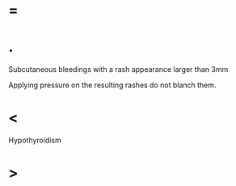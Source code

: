 # =

# .

Subcutaneous bleedings with a rash appearance larger than 3mm

Applying pressure on the resulting rashes do not blanch them.

# <

Hypothyroidism

# >
